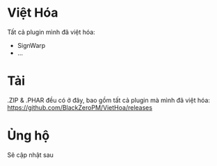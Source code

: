 # Việt Hóa
Tất cả plugin mình đã việt hóa:
+ SignWarp
+ ...
# Tải
.ZIP & .PHAR đều có ở đây, bao gồm tất cả plugin mà mình đã việt hóa: https://github.com/BlackZeroPM/VietHoa/releases
# Ủng hộ
Sẽ cập nhật sau
